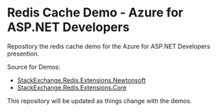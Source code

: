 # Redis Cache Demo - Azure for ASP.NET Developers
Repository the redis cache demo for the Azure for ASP.NET Developers presention.

Source for Demos:

* [StackExchange.Redis.Extensions.Newtonsoft](https://www.nuget.org/packages/StackExchange.Redis.Extensions.Newtonsoft/)
* [StackExchange.Redis.Extensions.Core](https://www.nuget.org/packages/StackExchange.Redis.Extensions.Core/)

This repository will be updated as things change with the demos.
